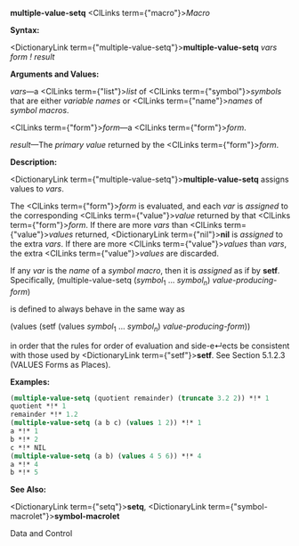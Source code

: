 **multiple-value-setq** <ClLinks  term={"macro"}><i>Macro</i></ClLinks> 



**Syntax:** 



<DictionaryLink  term={"multiple-value-setq"}><b>multiple-value-setq</b></DictionaryLink> *vars form ! result* 



**Arguments and Values:** 



*vars*—a <ClLinks  term={"list"}><i>list</i></ClLinks> of <ClLinks  term={"symbol"}><i>symbols</i></ClLinks> that are either *variable names* or <ClLinks  term={"name"}><i>names</i></ClLinks> of *symbol macros*. 



<ClLinks  term={"form"}><i>form</i></ClLinks>—a <ClLinks  term={"form"}><i>form</i></ClLinks>. 



*result*—The *primary value* returned by the <ClLinks  term={"form"}><i>form</i></ClLinks>. 



**Description:** 



<DictionaryLink  term={"multiple-value-setq"}><b>multiple-value-setq</b></DictionaryLink> assigns values to *vars*. 



The <ClLinks  term={"form"}><i>form</i></ClLinks> is evaluated, and each *var* is *assigned* to the corresponding <ClLinks  term={"value"}><i>value</i></ClLinks> returned by that <ClLinks  term={"form"}><i>form</i></ClLinks>. If there are more *vars* than <ClLinks  term={"value"}><i>values</i></ClLinks> returned, <DictionaryLink  term={"nil"}><b>nil</b></DictionaryLink> is *assigned* to the extra *vars*. If there are more <ClLinks  term={"value"}><i>values</i></ClLinks> than *vars*, the extra <ClLinks  term={"value"}><i>values</i></ClLinks> are discarded. 



If any <i>var</i> is the <i>name</i> of a <i>symbol macro</i>, then it is <i>assigned</i> as if by <b>setf</b>. Specifically, (multiple-value-setq (<i>symbol</i><sub>1</sub> ... <i>symbol<sub>n</sub></i>) <i>value-producing-form</i>) 



is defined to always behave in the same way as 



(values (setf (values <i>symbol</i><sub>1</sub> ... <i>symbol<sub>n</sub></i>) <i>value-producing-form</i>)) 



in order that the rules for order of evaluation and side-e↵ects be consistent with those used by <DictionaryLink  term={"setf"}><b>setf</b></DictionaryLink>. See Section 5.1.2.3 (VALUES Forms as Places). 



**Examples:**
```lisp
(multiple-value-setq (quotient remainder) (truncate 3.2 2)) *!* 1 
quotient *!* 1 
remainder *!* 1.2 
(multiple-value-setq (a b c) (values 1 2)) *!* 1 
a *!* 1 
b *!* 2 
c *!* NIL 
(multiple-value-setq (a b) (values 4 5 6)) *!* 4 
a *!* 4 
b *!* 5 
```
**See Also:** 



<DictionaryLink  term={"setq"}><b>setq</b></DictionaryLink>, <DictionaryLink  term={"symbol-macrolet"}><b>symbol-macrolet</b></DictionaryLink> 



Data and Control 



 



 



